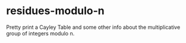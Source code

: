 # residues-modulo-n
Pretty print a Cayley Table and some other info about the multiplicative group of integers modulo n.
